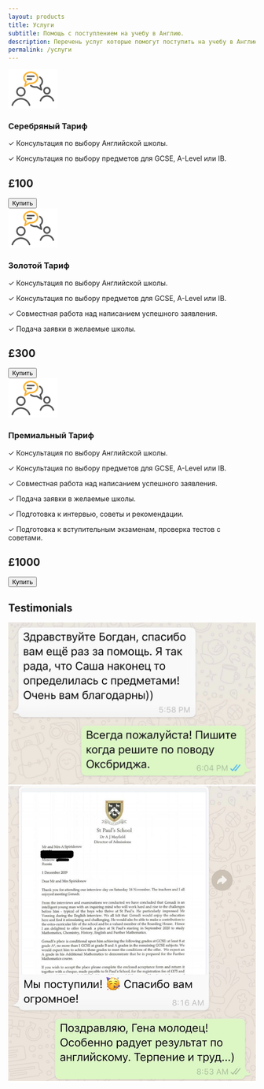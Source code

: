 ```yaml
---
layout: products
title: Услуги
subtitle: Помощь с поступлением на учебу в Англию.
description: Перечень услуг которые помогут поступить на учебу в Англию.
permalink: /услуги
---
```


<div class="container-fluid flex-row">
    <div class="col-md-2">
        <img style="width: 100px" src="assets/images/consultation.png"/>
    </div>
    <div class="col-md-6">
        <h3>Серебряный Тариф</h3>
        <p>✓ Консультация по выбору Английской школы.</p>
        <p>✓ Консультация по выбору предметов для GCSE, A-Level или IB.</p>
    </div>
    <div class="col-md-2">
        <h2 class="product-price">£100</h2>
    </div>
    <div class="col-md-2">
        <form action="https://www.paypal.com/cgi-bin/webscr" method="post" target="_top">
            <input type="hidden" name="cmd" value="_s-xclick">
            <input type="hidden" name="hosted_button_id" value="P2DTYUPQK6ADL">
            <input type="submit" value="Купить" name="submit" title = "PayPal - The safer, easier way to pay online!" class="btn btn-coll">
        </form>
    </div>
</div>
<div class="container-fluid product-highlight flex-row">
    <div class="col-md-2">
        <img style="width: 100px" src="assets/images/consultation.png"/>
    </div>
    <div class="col-md-6">
        <h3>Золотой Тариф</h3>
        <p>✓ Консультация по выбору Английской школы.</p>
        <p>✓ Консультация по выбору предметов для GCSE, A-Level или IB.</p>
        <p>✓ Совместная работа над написанием успешного заявления.</p>
        <p>✓ Подача заявки в желаемые школы.</p>
    </div>
    <div class="col-md-2">
        <h2 class="product-price">£300</h2>
    </div>
    <div class="col-md-2">
        <form action="https://www.paypal.com/cgi-bin/webscr" method="post" target="_top">
            <input type="hidden" name="cmd" value="_s-xclick">
            <input type="hidden" name="hosted_button_id" value="WM52AP6SHNSNQ">
            <input type="submit" value="Купить" name="submit" title = "PayPal - The safer, easier way to pay online!" class="btn btn-coll">
        </form>
    </div>
</div>
<div class="container-fluid flex-row">
    <div class="col-md-2">
        <img style="width: 100px" src="assets/images/consultation.png"/>
    </div>
    <div class="col-md-6">
        <h3>Премиальный Тариф</h3>
        <p>✓ Консультация по выбору Английской школы.</p>
        <p>✓ Консультация по выбору предметов для GCSE, A-Level или IB.</p>
        <p>✓ Совместная работа над написанием успешного заявления.</p>
        <p>✓ Подача заявки в желаемые школы.</p>
        <p>✓ Подготовка к интервью, советы и рекомендации.</p>
        <p>✓ Подготовка к вступительным экзаменам, проверка тестов с советами.</p>
    </div>
    <div class="col-md-2">
        <h2 class="product-price">£1000</h2>
    </div>
    <div class="col-md-2">
        <form action="https://www.paypal.com/cgi-bin/webscr" method="post" target="_top">
            <input type="hidden" name="cmd" value="_s-xclick">
            <input type="hidden" name="hosted_button_id" value="4RX453M69WGFC">
            <input type="submit" value="Купить" name="submit" title = "PayPal - The safer, easier way to pay online!" class="btn btn-coll">
        </form>
    </div>
<div class="container-fluid flex-row testimonial-container border-top">
    <h2>Testimonials</h2>
  <div id="myCarousel" class="carousel slide" data-ride="carousel">
    <div class="carousel-inner">
        <div class="item active" style="background-color:#ffff;">
            <div class="testimonial">
                <div class="pic">
                    <img src="assets/images/testimonial_1.jpg">
                </div>
            </div>
        </div>
        <div class="item" style="background-color:#ffff;">
            <div class="testimonial">
                <div class="pic">
                    <img src="assets/images/testimonial_2.jpg">
                </div>
            </div>
        </div>
    </div>
  </div>
</div>
<script>
    $('.carousel').on('click',function(){ $( this ).carousel('next');})
</script>
